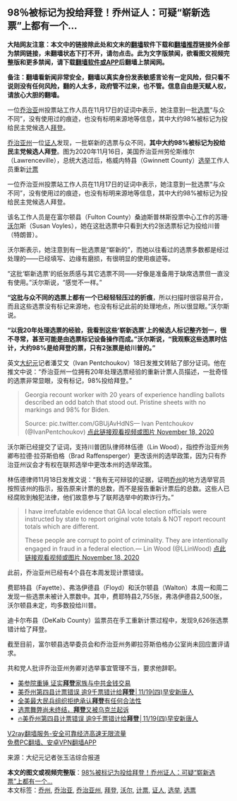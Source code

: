  <h2>98％被标记为投给拜登！乔州证人：可疑“崭新选票”上都有一个...</h2> <p class="notice"><b>大陆网友注意：本文中的链接除此处和文末的<a href="https://github.com/bannedbook/fanqiang" >翻墙</a>软件下载和<a href="https://github.com/killgcd/justmysocks/blob/master/README.md">翻墙推荐</a>链接外全部为禁网链接，未翻墙状态下打不开，请勿点击。此为文字版禁闻，欲看图文视频完整版和更多禁闻，请下载<a href="https://github.com/bannedbook/fanqiang">翻墙软件或APP</a>后翻墙上禁闻网。</p><p>备注：翻墙看新闻非常安全，翻墙以真实身份发表敏感言论有一定风险，但只看不说则没有任何风险，翻的人太多，政府管不过来，也不管。信息自由是天赋人权，请放心大胆的翻墙。</b></p>  <div class="entry"> <p id="summary">一位<a href="https://www.bannedbook.org/bnews/tag/%E4%B9%94%E6%B2%BB%E4%BA%9A/" class="st_tag internal_tag" rel="tag" title="标签 乔治亚 下的日志">乔治亚</a>州投票站工作人员在11月17日的证词中表示，她注意到一批<a href="https://www.bannedbook.org/bnews/tag/%E9%80%89%E7%A5%A8/" class="st_tag internal_tag" rel="tag" title="标签 选票 下的日志">选票</a>“与众不同”，没有使用过的痕迹，也没有标明来源地等信息，其中大约98%被标记为投给民主党候选人<a href="https://www.bannedbook.org/bnews/tag/%e6%8b%9c%e7%99%bb/" class="st_tag internal_tag" rel="tag" title="标签 拜登 下的日志">拜登</a>。</p> <p id="conimg"></p> <p><a href="https://www.bannedbook.org/bnews/tag/%e4%b9%94%e6%b2%bb%e4%ba%9a%e5%b7%9e/" class="st_tag internal_tag" rel="tag" title="标签 乔治亚州 下的日志">乔治亚州</a>一位<a href="https://www.bannedbook.org/bnews/tag/%E8%AF%81%E4%BA%BA/" class="st_tag internal_tag" rel="tag" title="标签 证人 下的日志">证人</a>发现，一批崭新的选票与众不同，<strong>其中大约98%被标记为投给民主党候选人拜登</strong>。图为2020年11月16日，美国乔治亚州劳伦斯维尔（Lawrenceville），总统大选过后，格威内特县（Gwinnett County）<a href="https://www.bannedbook.org/bnews/tag/%e9%80%89%e4%b8%be/" class="st_tag internal_tag" rel="tag" title="标签 选举 下的日志">选举</a>工作人员重新<a href="https://www.bannedbook.org/bnews/tag/%E8%AE%A1%E7%A5%A8/" class="st_tag internal_tag" rel="tag" title="标签 计票 下的日志">计票</a></p> <p>一位乔治亚州投票站工作人员在11月17日的证词中表示，她注意到一批选票“与众不同”，没有使用过的痕迹，也没有标明来源地等信息，其中大约98%被标记为投给民主党候选人拜登。</p> <p>该名工作人员是在富尔顿县（Fulton County）桑迪斯普林斯投票中心工作的苏珊‧<a href="https://www.bannedbook.org/bnews/tag/%E6%B2%83%E5%B0%94/" class="st_tag internal_tag" rel="tag" title="标签 沃尔 下的日志">沃尔</a>斯（Susan Voyles），她在这批选票中只看到大约2张选票标记为投给川普（特朗普）。</p>  <p>沃尔斯表示，她注意到有一批选票是“崭新的”，而她以往看过的选票多数都是经过处理的——已经填写、边缘有磨损，有很明显的使用痕迹等。</p> <p>“这批‘崭新选票’的纸张质感与其它选票不同——好像是准备用于缺席选票但一直没有使用。”沃尔斯说，“感觉不一样。”</p> <p><strong>“这批与众不同的选票上都有一个已经轻轻压过的折痕</strong>，所以扫描时很容易开合，而且这些选票没有标记来源地，也没有标记此前的处理地点，所以很显眼。”沃尔斯说。</p> <p><strong>“以我20年处理选票的经验，我看到这些‘崭新选票’上的候选人标记整齐划一，很不寻常，甚至可能是由选票标记设备操作而成。”沃尔斯说，“我观察这些选票时估计，大约98%是给拜登的票，只有2张票是给川普的。”</strong></p> <p>英文<span class='wp_keywordlink_affiliate'><a href="http://www.epochtimes.com/" title="大纪元" target="_blank">大纪元</a></span>记者潘艾文（Ivan Pentchoukov）18日发推文转贴了部分证词。他在推文中说：“乔治亚州一位拥有20年处理选票经验的重新计票人员描述，一批奇怪的选票非常显眼，没有标记，98%投给拜登。”</p>  <blockquote><p>Georgia recount worker with 20 years of experience handling ballots described an odd batch that stood out. Pristine sheets with no markings and 98% for Biden.</p> <p>Source: pic.twitter.com/GBUjAvHdNS— Ivan Pentchoukov (@IvanPentchoukov) <a href="https://twitter.com/IvanPentchoukov/status/1329110955020709894?ref_src=twsrc%5Etfw">点此链接观看视频或图片 November 18, 2020</a></p></blockquote> <p>沃尔斯已经提交了证词，支持川普团队律师林伍德（Lin Wood），指控乔治亚州务卿布拉德‧拉芬斯伯格（Brad Raffensperger）更改该州的选举政策，因为只有乔治亚州议会才有权在联邦选举中更改本州的选举政策。</p> <p>林伍德律师11月18日发推文说：“我有无可辩驳的证据，证明<a href="https://www.bannedbook.org/bnews/tag/%E4%B9%94%E5%B7%9E/" class="st_tag internal_tag" rel="tag" title="标签 乔州 下的日志">乔州</a>的地方选举官员按照该州的指示，报告原来计票的总数，而不是报告重新计票后的总数。这些人已经腐败到触犯法律，他们故意参与了联邦选举中的欺诈行为。”</p> <blockquote><p>I have irrefutable evidence that GA local election officials were instructed by state to report original vote totals &amp; NOT report recount totals which are different.</p>  <p>These people are corrupt to point of criminality. They are intentionally engaged in fraud in a federal election.— Lin Wood (@LLinWood) <a href="https://twitter.com/LLinWood/status/1328921766799011841?ref_src=twsrc%5Etfw">点此链接观看视频或图片 November 18, 2020</a></p></blockquote> <p>此前，乔治亚州已经有4个县在本周发现计票错误。</p> <p>费耶特县（Fayette）、弗洛伊德县（Floyd）和沃尔顿县（Walton）本周一和周二发现一些选票未被计入票数中。其中，费耶特县2,755张，弗洛伊德县2,500张，沃尔顿县未定，均多数投给川普。</p> <p>迪卡尔布县（DeKalb County）监票员在手工重新计票过程中，发现9,626张选票错计给了拜登。</p> <p>截至目前，富尔顿县选举委员会和乔治亚州务卿拉芬斯伯格办公室尚未回应置评请求。</p>  <p>共和党人批评乔治亚州务卿对选举事宜管理不当，要求他辞职。</p> <ul class='op-related-articles' title='相关阅读'> <li><a href='https://www.bannedbook.org/bnews/bannedvideo/20201119/1433376.html' target='_blank'>美参院重锤 证实<b>拜登</b>家族与中共金钱交易</a></li> <li><a href='https://www.bannedbook.org/bnews/taiwannews/20201119/1433373.html' target='_blank'>美乔州第四县计票错误 逾9千票错计给<b>拜登</b>│11/19(四)早安新唐人</a></li> <li><a href='https://www.bannedbook.org/bnews/comments/20201119/1433368.html' target='_blank'>全美最大民兵组织拒绝承认<b>拜登</b>有任何合法性</a></li> <li><a href='https://www.bannedbook.org/bnews/comments/20201119/1433346.html' target='_blank'>选票舞弊尚未终结，<b>拜登</b>又被乌克兰起诉</a></li> <li><a href='https://www.bannedbook.org/bnews/taiwannews/20201119/1433320.html' target='_blank'>🔥美乔州第四县计票错误 逾9千票错计给<b>拜登</b>│11/19(四)早安新唐人</a></li> </ul> <p class="texttj"> <a href="https://www.bannedbook.org/forum23/topic22702.html" target="_blank">V2ray翻墙服务-安全可靠经济高速无限流量</a><br/> <a href="https://github.com/bannedbook/fanqiang/wiki/%E7%A6%81%E9%97%BB%E7%BD%91%E5%AE%89%E5%8D%93%E7%BF%BB%E5%A2%99%E6%96%B0%E9%97%BBAPP" target="_blank">免费PC翻墙、安卓VPN翻墙APP</a></p><p> 来源：大纪元记者张玉洁综合报道 </p><a name='sharetosocial'></a>       <div><b>本文的图文或视频完整版</b>：<a href='https://www.bannedbook.org/bnews/topimagenews/20201119/1433381.html'>98%被标记为投给拜登！乔州证人：可疑“崭新选票”上都有一个&#8230;</a></div>  </div><!--END ENTRY--> <div class="postfooter"> <div>本文标签：<a href="https://www.bannedbook.org/bnews/tag/%E4%B9%94%E5%B7%9E/" rel="tag">乔州</a>, <a href="https://www.bannedbook.org/bnews/tag/%E4%B9%94%E6%B2%BB%E4%BA%9A/" rel="tag">乔治亚</a>, <a href="https://www.bannedbook.org/bnews/tag/%e4%b9%94%e6%b2%bb%e4%ba%9a%e5%b7%9e/" rel="tag">乔治亚州</a>, <a href="https://www.bannedbook.org/bnews/tag/%e6%8b%9c%e7%99%bb/" rel="tag">拜登</a>, <a href="https://www.bannedbook.org/bnews/tag/%E6%B2%83%E5%B0%94/" rel="tag">沃尔</a>, <a href="https://www.bannedbook.org/bnews/tag/%E8%AE%A1%E7%A5%A8/" rel="tag">计票</a>, <a href="https://www.bannedbook.org/bnews/tag/%E8%AF%81%E4%BA%BA/" rel="tag">证人</a>, <a href="https://www.bannedbook.org/bnews/tag/%e9%80%89%e4%b8%be/" rel="tag">选举</a>, <a href="https://www.bannedbook.org/bnews/tag/%E9%80%89%E7%A5%A8/" rel="tag">选票</a></div>  </div><!--END POSTFOOTER--> 